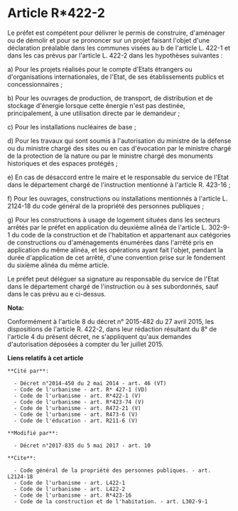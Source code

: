 # Article R*422-2

Le préfet est compétent pour délivrer le permis de construire, d'aménager ou de démolir et pour se prononcer sur un projet
faisant l'objet d'une déclaration préalable dans les communes visées au b de l'article L. 422-1 et dans les cas prévus par
l'article L. 422-2 dans les hypothèses suivantes :

a) Pour les projets réalisés pour le compte d'Etats étrangers ou d'organisations internationales, de l'Etat, de ses
établissements publics et concessionnaires ;

b) Pour les ouvrages de production, de transport, de distribution et de stockage d'énergie lorsque cette énergie n'est pas
destinée, principalement, à une utilisation directe par le demandeur ;

c) Pour les installations nucléaires de base ;

d) Pour les travaux qui sont soumis à l'autorisation du ministre de la défense ou du ministre chargé des sites ou en cas
d'évocation par le ministre chargé de la protection de la nature ou par le ministre chargé des monuments historiques et des
espaces protégés ;

e) En cas de désaccord entre le maire et le responsable du service de l'Etat dans le département chargé de l'instruction
mentionné à l'article R. 423-16 ;

f) Pour les ouvrages, constructions ou installations mentionnés à l'article L. 2124-18 du code général de la propriété des
personnes publiques ;

g) Pour les constructions à usage de logement situées dans les secteurs arrêtés par le préfet en application du deuxième
alinéa de l'article L. 302-9-1 du code de la construction et de l'habitation et appartenant aux catégories de constructions
ou d'aménagements énumérées dans l'arrêté pris en application du même alinéa, et les opérations ayant fait l'objet, pendant
la durée d'application de cet arrêté, d'une convention prise sur le fondement du sixième alinéa du même article.

Le préfet peut déléguer sa signature au responsable du service de l'Etat dans le département chargé de l'instruction ou à ses
subordonnés, sauf dans le cas prévu au e ci-dessus.

**Nota:**

Conformément à l'article 8 du décret n° 2015-482 du 27 avril 2015, les dispositions de l'article R. 422-2, dans leur
rédaction résultant du 8° de l'article 4 du présent décret, ne s'appliquent qu'aux demandes d'autorisation déposées à compter
du 1er juillet 2015.

**Liens relatifs à cet article**

	**Cité par**:

	  - Décret n°2014-450 du 2 mai 2014 - art. 46 (VT)
	  - Code de l'urbanisme - art. R* 427-1 (VD)
	  - Code de l'urbanisme - art. R*422-1 (V)
	  - Code de l'urbanisme - art. R*423-74 (V)
	  - Code de l'urbanisme - art. R472-21 (V)
	  - Code de l'urbanisme - art. R473-6 (V)
	  - Code de l'éducation - art. R211-6 (V)

	**Modifié par**:

	  - Décret n°2017-835 du 5 mai 2017 - art. 10

	**Cite**:

	  - Code général de la propriété des personnes publiques. - art. L2124-18
	  - Code de l'urbanisme - art. L422-1
	  - Code de l'urbanisme - art. L422-2
	  - Code de l'urbanisme - art. R*423-16
	  - Code de la construction et de l'habitation. - art. L302-9-1
